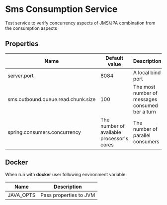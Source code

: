 # Sms Consumption Service

Test service to verify concurrency aspects of JMS/JPA combination from the consumption aspects

## Properties

| Name | Default value | Description | 
| --- | --- | --- |
| server.port | 8084 | A local bind port |
| sms.outbound.queue.read.chunk.size | 100 | The most number of messages consumed ber a turn  |
| spring.consumers.concurrency | The number of available processor's cores | The number of parallel consumers |

## Docker

When run with __docker__ user following environment variable:

|Name|Description|
|:-:|---|
|JAVA_OPTS|Pass properties to JVM|